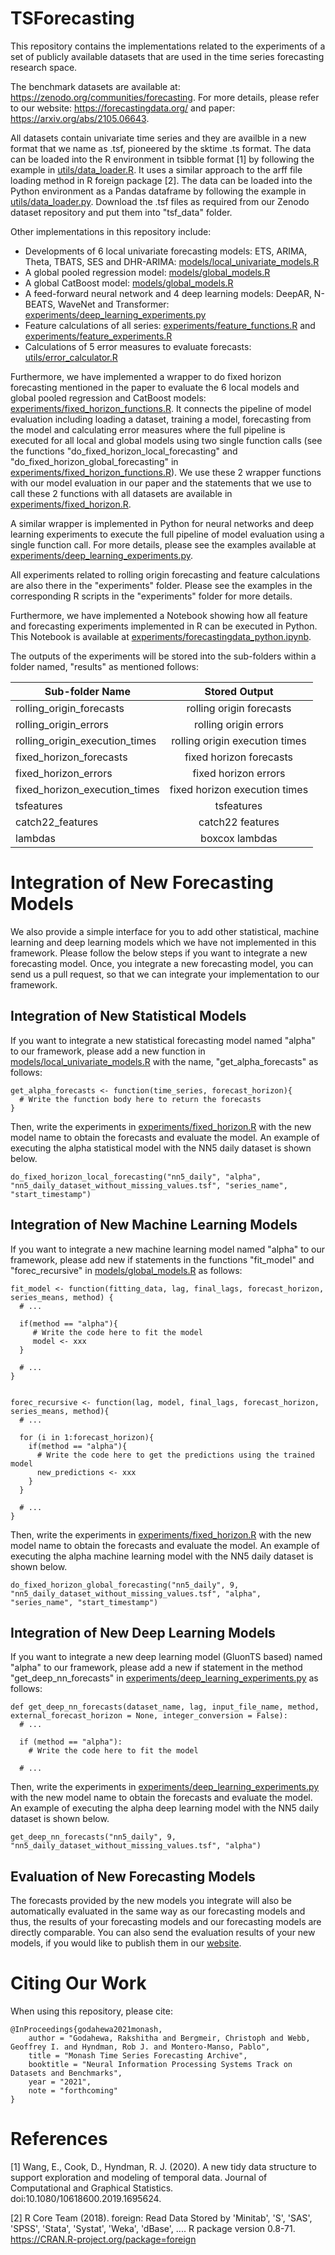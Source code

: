 # TSForecasting
This repository contains the implementations related to the experiments of a set of publicly available datasets that are used in the time series forecasting research space.

The benchmark datasets are available at: https://zenodo.org/communities/forecasting. For more details, please refer to our website: https://forecastingdata.org/ and paper: https://arxiv.org/abs/2105.06643.

All datasets contain univariate time series and they are availble in a new format that we name as .tsf, pioneered by the sktime .ts format. The data can be loaded into the R environment in tsibble format [1] by following the example in [utils/data_loader.R](https://github.com/rakshitha123/TSForecasting/blob/master/utils/data_loader.R). It uses a similar approach to the arff file loading method in R foreign package [2]. The data can be loaded into the Python environment as a Pandas dataframe by following the example in [utils/data_loader.py](https://github.com/rakshitha123/TSForecasting/blob/master/utils/data_loader.py). Download the .tsf files as required from our Zenodo dataset repository and put them into "tsf_data" folder.

Other implementations in this repository include: 
 - Developments of 6 local univariate forecasting models: ETS, ARIMA, Theta, TBATS, SES and DHR-ARIMA: [models/local_univariate_models.R](https://github.com/rakshitha123/TSForecasting/blob/master/models/local_univariate_models.R)
 - A global pooled regression model: [models/global_models.R](https://github.com/rakshitha123/TSForecasting/blob/master/models/global_models.R)
 - A global CatBoost model: [models/global_models.R](https://github.com/rakshitha123/TSForecasting/blob/master/models/global_models.R)
 - A feed-forward neural network and 4 deep learning models: DeepAR, N-BEATS, WaveNet and Transformer: [experiments/deep_learning_experiments.py](https://github.com/rakshitha123/TSForecasting/blob/master/experiments/deep_learning_experiments.py)
 - Feature calculations of all series: [experiments/feature_functions.R](https://github.com/rakshitha123/TSForecasting/blob/master/experiments/feature_functions.R) and [experiments/feature_experiments.R](https://github.com/rakshitha123/TSForecasting/blob/master/experiments/feature_experiments.R)
 - Calculations of 5 error measures to evaluate forecasts: [utils/error_calculator.R](https://github.com/rakshitha123/TSForecasting/blob/master/utils/error_calculator.R) 

Furthermore, we have implemented a wrapper to do fixed horizon forecasting mentioned in the paper to evaluate the 6 local models and global pooled regression and CatBoost models: [experiments/fixed_horizon_functions.R](https://github.com/rakshitha123/TSForecasting/blob/master/experiments/fixed_horizon_functions.R). It connects the pipeline of model evaluation including loading a dataset, training a model, forecasting from the model and calculating error measures where the full pipeline is executed for all local and global models using two single function calls (see the functions "do_fixed_horizon_local_forecasting" and "do_fixed_horizon_global_forecasting" in [experiments/fixed_horizon_functions.R](https://github.com/rakshitha123/TSForecasting/blob/master/experiments/fixed_horizon_functions.R)). We use these 2 wrapper functions with our model evaluation in our paper and the statements that we use to call these 2 functions with all datasets are available in [experiments/fixed_horizon.R](https://github.com/rakshitha123/TSForecasting/blob/master/experiments/fixed_horizon.R). 

A similar wrapper is implemented in Python for neural networks and deep learning experiments to execute the full pipeline of model evaluation using a single function call. For more details, please see the examples available at [experiments/deep_learning_experiments.py](https://github.com/rakshitha123/TSForecasting/blob/master/experiments/deep_learning_experiments.py).

All experiments related to rolling origin forecasting and feature calculations are also there in the "experiments" folder. Please see the examples in the corresponding R scripts in the "experiments" folder for more details. 

Furthermore, we have implemented a Notebook showing how all feature and forecasting experiments implemented in R can be executed in Python. This Notebook is available at [experiments/forecastingdata_python.ipynb](https://github.com/rakshitha123/TSForecasting/blob/master/experiments/forecastingdata_python.ipynb).


The outputs of the experiments will be stored into the sub-folders within a folder named, "results" as mentioned follows:

| Sub-folder Name               | Stored Output                  | 
|-------------------------------|:------------------------------:|
| rolling_origin_forecasts      | rolling origin forecasts       |
| rolling_origin_errors         | rolling origin errors          |
| rolling_origin_execution_times| rolling origin execution times |
| fixed_horizon_forecasts       | fixed horizon forecasts        |
| fixed_horizon_errors          | fixed horizon errors           |
| fixed_horizon_execution_times | fixed horizon execution times  |
| tsfeatures                    | tsfeatures                     |
| catch22_features              | catch22 features               |
| lambdas                       | boxcox lambdas                 |

# Integration of New Forecasting Models
We also provide a simple interface for you to add other statistical, machine learning and deep learning models which we have not implemented in this framework. Please follow the below steps if you want to integrate a new forecasting model. Once, you integrate a new forecasting model, you can send us a pull request, so that we can integrate your implementation to our framework.  


## Integration of New Statistical Models
If you want to integrate a new statistical forecasting model named "alpha" to our framework, please add a new function in [models/local_univariate_models.R](https://github.com/rakshitha123/TSForecasting/blob/master/models/local_univariate_models.R) with the name, "get_alpha_forecasts" as follows:

```{r} 
get_alpha_forecasts <- function(time_series, forecast_horizon){
  # Write the function body here to return the forecasts
}
```

Then, write the experiments in [experiments/fixed_horizon.R](https://github.com/rakshitha123/TSForecasting/blob/master/experiments/fixed_horizon.R) with the new model name to obtain the forecasts and evaluate the model. An example of executing the alpha statistical model with the NN5 daily dataset is shown below.

```{r} 
do_fixed_horizon_local_forecasting("nn5_daily", "alpha", "nn5_daily_dataset_without_missing_values.tsf", "series_name", "start_timestamp")
```

## Integration of New Machine Learning Models
If you want to integrate a new machine learning model named "alpha" to our framework, please add new if statements in the functions "fit_model" and "forec_recursive" in  [models/global_models.R](https://github.com/rakshitha123/TSForecasting/blob/master/models/global_models.R) as follows:

```{r} 
fit_model <- function(fitting_data, lag, final_lags, forecast_horizon, series_means, method) {
  # ...
  
  if(method == "alpha"){
     # Write the code here to fit the model 
     model <- xxx
  }
  
  # ...
}


forec_recursive <- function(lag, model, final_lags, forecast_horizon, series_means, method){
  # ...
  
  for (i in 1:forecast_horizon){  
    if(method == "alpha"){
      # Write the code here to get the predictions using the trained model
      new_predictions <- xxx
    } 
  }
  
  # ...
}
```

Then, write the experiments in [experiments/fixed_horizon.R](https://github.com/rakshitha123/TSForecasting/blob/master/experiments/fixed_horizon.R) with the new model name to obtain the forecasts and evaluate the model. An example of executing the alpha machine learning model with the NN5 daily dataset is shown below.

```{r} 
do_fixed_horizon_global_forecasting("nn5_daily", 9, "nn5_daily_dataset_without_missing_values.tsf", "alpha", "series_name", "start_timestamp")
```

## Integration of New Deep Learning Models
If you want to integrate a new deep learning model (GluonTS based) named "alpha" to our framework, please add a new if statement in the method "get_deep_nn_forecasts" in  [experiments/deep_learning_experiments.py](https://github.com/rakshitha123/TSForecasting/blob/master/experiments/deep_learning_experiments.py) as follows:

```{r} 
def get_deep_nn_forecasts(dataset_name, lag, input_file_name, method, external_forecast_horizon = None, integer_conversion = False):
  # ...
  
  if (method == "alpha"):
    # Write the code here to fit the model 
    
  # ...  
```

Then, write the experiments in [experiments/deep_learning_experiments.py](https://github.com/rakshitha123/TSForecasting/blob/master/experiments/deep_learning_experiments.py) with the new model name to obtain the forecasts and evaluate the model. An example of executing the alpha deep learning model with the NN5 daily dataset is shown below.

```{r} 
get_deep_nn_forecasts("nn5_daily", 9, "nn5_daily_dataset_without_missing_values.tsf", "alpha")
```

## Evaluation of New Forecasting Models
The forecasts provided by the new models you integrate will also be automatically evaluated in the same way as our forecasting models and thus, the results of your forecasting models and our forecasting models are directly comparable. You can also send the evaluation results of your new models, if you would like to publish them in our [website](https://forecastingdata.org/).


# Citing Our Work
When using this repository, please cite:

```{r} 
@InProceedings{godahewa2021monash,
    author = "Godahewa, Rakshitha and Bergmeir, Christoph and Webb, Geoffrey I. and Hyndman, Rob J. and Montero-Manso, Pablo",
    title = "Monash Time Series Forecasting Archive",
    booktitle = "Neural Information Processing Systems Track on Datasets and Benchmarks",
    year = "2021",
    note = "forthcoming"
}
```

# References
[1] Wang, E., Cook, D., Hyndman, R. J. (2020). A new tidy data structure to support exploration and modeling of temporal data. Journal of Computational and Graphical Statistics. doi:10.1080/10618600.2019.1695624.

[2] R Core Team (2018). foreign: Read Data Stored by 'Minitab', 'S', 'SAS', 'SPSS', 'Stata', 'Systat', 'Weka', 'dBase', .... R package version 0.8-71. https://CRAN.R-project.org/package=foreign

